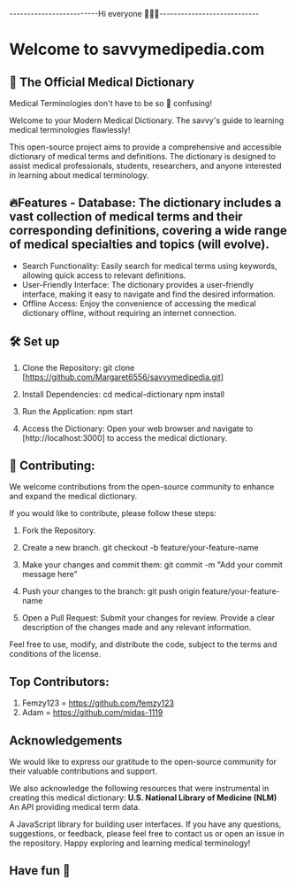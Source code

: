 -------------------------Hi everyone 👋🏻😊----------------------------

# Welcome to savvymedipedia.com

## 🔖 The Official Medical Dictionary

Medical Terminologies don't have to be so 🤯 confusing!

Welcome to your Modern Medical Dictionary.
The savvy's guide to learning medical terminologies flawlessly!

This open-source project aims to provide a comprehensive and accessible dictionary of medical terms and definitions.
The dictionary is designed to assist medical professionals, students, researchers, and anyone interested in learning about medical terminology.

## 🔥Features - Database: The dictionary includes a vast collection of medical terms and their corresponding definitions, covering a wide range of medical specialties and topics (will evolve).

- Search Functionality: Easily search for medical terms using keywords, allowing quick access to relevant definitions.
- User-Friendly Interface: The dictionary provides a user-friendly interface, making it easy to navigate and find the desired information.
- Offline Access: Enjoy the convenience of accessing the medical dictionary offline, without requiring an internet connection.

## 🛠️ Set up

1. Clone the Repository:
   git clone [https://github.com/Margaret6556/savvymedipedia.git]

2. Install Dependencies:
   cd medical-dictionary npm install

3. Run the Application:
   npm start

4. Access the Dictionary:
   Open your web browser and navigate to [http://localhost:3000] to access the medical dictionary.

## 🤝 Contributing:

We welcome contributions from the open-source community to enhance and expand the medical dictionary.

If you would like to contribute, please follow these steps:

1. Fork the Repository.
2. Create a new branch.
   git checkout -b feature/your-feature-name

3. Make your changes and commit them:
   git commit -m "Add your commit message here"

4. Push your changes to the branch:
   git push origin feature/your-feature-name

5. Open a Pull Request: Submit your changes for review. Provide a clear description of the changes made and any relevant information.

Feel free to use, modify, and distribute the code, subject to the terms and conditions of the license.

## Top Contributors:

1. Femzy123 = https://github.com/femzy123
2. Adam = https://github.com/midas-1119

## Acknowledgements

We would like to express our gratitude to the open-source community for their valuable contributions and support.

We also acknowledge the following resources that were instrumental in creating this medical dictionary:
**U.S. National Library of Medicine (NLM)** An API providing medical term data.

A JavaScript library for building user interfaces. If you have any questions, suggestions, or feedback, please feel free to contact us or open an issue in the repository. Happy exploring and learning medical terminology!

## Have fun 🎉
